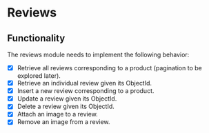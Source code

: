 # Reviews
## Functionality
The reviews module needs to implement the following behavior:
- [x] Retrieve all reviews corresponding to a product (pagination to be explored later).
- [x] Retrieve an individual review given its ObjectId.
- [x] Insert a new review corresponding to a product.
- [x] Update a review given its ObjectId.
- [x] Delete a review given its ObjectId.
- [x] Attach an image to a review.
- [x] Remove an image from a review.